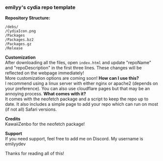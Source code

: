 ### emilyy's cydia repo template

 **Repository Structure:**
   ```
   /debs/
   /CydiaIcon.png
   /Packages
   /Packages.bz2
   /Packages.gz
   /Release
   ```
**Customization**<br>
After downloading all the files, open `index.html` and update "repoName" and "repoDescription" in the first three lines. These changes will be reflected on the webpage immediately!
<br>
More customization options are coming soon!
**How can I use this?**<br>
I recommend using a linux server with either nginx or apache2 (depends on your preference). You can also use cloudflare pages but that may be an annoying process.
**What comes with it?**<br>
It comes with the neofetch package and a script to keep the repo up to date. It also includes a simple page to add your repo which can run on most (if not all) Safari versions.

   
**Credits**<br>
KawaiiZenbo for the neofetch package!

**Support**<br>
If you need support, feel free to add me on Discord. My username is emilyydev

Thanks for reading all of this!
